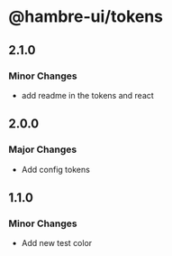 # @hambre-ui/tokens

## 2.1.0

### Minor Changes

- add readme in the tokens and react

## 2.0.0

### Major Changes

- Add config tokens

## 1.1.0

### Minor Changes

- Add new test color
